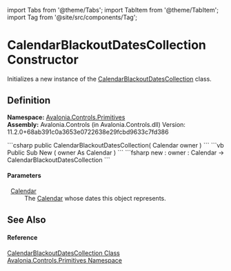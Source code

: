 import Tabs from '@theme/Tabs'; 
import TabItem from '@theme/TabItem'; 
import Tag from '@site/src/components/Tag'; 

# CalendarBlackoutDatesCollection Constructor


Initializes a new instance of the <a href="T_Avalonia_Controls_Primitives_CalendarBlackoutDatesCollection">CalendarBlackoutDatesCollection</a> class.



## Definition
**Namespace:** <a href="N_Avalonia_Controls_Primitives">Avalonia.Controls.Primitives</a>  
**Assembly:** Avalonia.Controls (in Avalonia.Controls.dll) Version: 11.2.0+68ab391c0a3653e0722638e29fcbd9633c7fd386

<Tabs groupId="api-code-preview">
<TabItem value="csharp" label="C#">
```csharp
public CalendarBlackoutDatesCollection(
	Calendar owner
)
```
</TabItem>
<TabItem value="vb" label="VB">
```vb
Public Sub New ( 
	owner As Calendar
)
```
</TabItem>
<TabItem value="fsharp" label="F#">
```fsharp
new : 
        owner : Calendar -> CalendarBlackoutDatesCollection
```
</TabItem>
</Tabs>



#### Parameters
<dl><dt>  <a href="T_Avalonia_Controls_Calendar">Calendar</a></dt><dd>The <a href="T_Avalonia_Controls_Calendar">Calendar</a> whose dates this object represents.</dd></dl>

## See Also


#### Reference
<a href="T_Avalonia_Controls_Primitives_CalendarBlackoutDatesCollection">CalendarBlackoutDatesCollection Class</a>  
<a href="N_Avalonia_Controls_Primitives">Avalonia.Controls.Primitives Namespace</a>  
